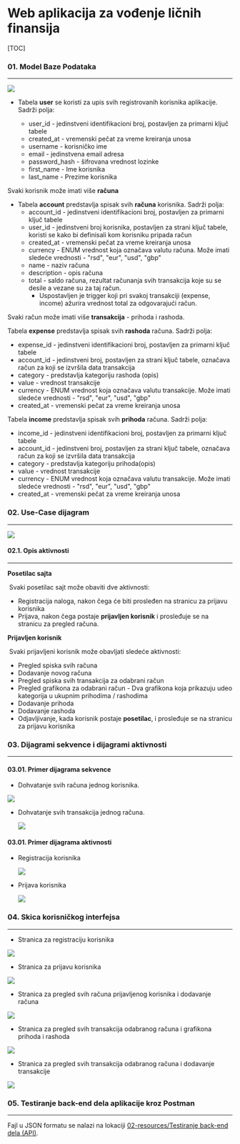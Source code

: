

# Web aplikacija za vođenje ličnih finansija



[TOC]



### 01. Model Baze Podataka

---



![](https://github.com/btzzar/personal_finance_web_app/blob/master/02-resources/db%20model/db_sketch_final.jpg?raw=true)

- Tabela **user** se koristi za upis svih registrovanih korisnika aplikacije. Sadrži polja:

  - user_id 		       - jedinstveni identifikacioni broj, postavljen za primarni ključ tabele
  - created_at          - vremenski pečat za vreme kreiranja unosa
  - username           - korisničko ime 
  - email                   - jedinstvena email adresa
  - password_hash - šifrovana vrednost lozinke
  - first_name          - Ime korisnika
  - last_name           - Prezime korisnika

  

Svaki korisnik može imati više **računa**



- Tabela **account** predstavlja spisak svih **računa** korisnika. Sadrži polja:
  - account_id       - jedinstveni identifikacioni broj, postavljen za primarni ključ tabele
  - user_id 		     - jedinstveni broj korisnika, postavljen za strani ključ tabele, koristi se kako bi definisali kom korisniku pripada račun
  - created_at         - vremenski pečat za vreme kreiranja unosa
  - currency            - ENUM vrednost koja označava valutu računa. Može imati sledeće vrednosti - "rsd", "eur", "usd", "gbp"
  - name                  - naziv računa
  - description         - opis računa
  - total                      - saldo računa, rezultat računanja svih transakcija koje su se desile a vezane su za taj račun. 
    - Uspostavljen je trigger koji pri svakoj transakciji (expense, income) ažurira vrednost total za odgovarajući račun. 



Svaki račun može imati više **transakcija** - prihoda i rashoda. 



Tabela **expense** predstavlja spisak svih **rashoda** računa. Sadrži polja:

- expense_id       - jedinstveni identifikacioni broj, postavljen za primarni ključ tabele
- account_id       - jedinstveni broj, postavljen za strani ključ tabele, označava račun za koji se izvršila data transakcija
- category           - predstavlja kategoriju rashoda (opis)
- value                 - vrednost transakcije
- currency            - ENUM vrednost koja označava valutu transakcije. Može imati sledeće vrednosti - "rsd", "eur", "usd", "gbp"
- created_at          - vremenski pečat za vreme kreiranja unosa



Tabela **income** predstavlja spisak svih **prihoda** računa. Sadrži polja:

- income_id       - jedinstveni identifikacioni broj, postavljen za primarni ključ tabele
- account_id       - jedinstveni broj, postavljen za strani ključ tabele, označava račun za koji se izvršila data transakcija
- category           - predstavlja kategoriju prihoda(opis)
- value                 - vrednost transakcije
- currency            - ENUM vrednost koja označava valutu transakcije. Može imati sledeće vrednosti - "rsd", "eur", "usd", "gbp"
- created_at          - vremenski pečat za vreme kreiranja unosa





### 02. Use-Case dijagram

---

![](https://github.com/btzzar/personal_finance_web_app/blob/master/02-resources/diagrams/Use-Case%20diagram.png?raw=true)



#### 02.1. Opis aktivnosti

---

**Posetilac sajta**

​	Svaki posetilac sajt može obaviti dve aktivnosti:

-	Registracija naloga, nakon čega će biti prosleđen na stranicu za prijavu korisnika 
-	Prijava, nakon čega postaje **prijavljen korisnik** i prosleđuje se na stranicu za pregled računa.



**Prijavljen korisnik**

​	Svaki prijavljeni korisnik može obavljati sledeće aktivnosti:

-	Pregled spiska svih računa
-	Dodavanje novog računa
-	Pregled spiska svih transakcija za odabrani račun
-	Pregled grafikona za odabrani račun - Dva grafikona koja prikazuju udeo kategorija u ukupnim prihodima / 		rashodima
-	Dodavanje prihoda 
-	Dodavanje rashoda
-	Odjavljivanje, kada korisnik postaje **posetilac**, i prosleđuje se na stranicu za prijavu korisnika



### 03. Dijagrami sekvence i dijagrami aktivnosti

---

#### 03.01. Primer dijagrama sekvence



- Dohvatanje svih računa jednog korisnika.

![](https://github.com/btzzar/personal_finance_web_app/blob/master/02-resources/diagrams/seq-user-acc.png?raw=true)





- Dohvatanje svih transakcija jednog računa.

  ![](https://github.com/btzzar/personal_finance_web_app/blob/master/02-resources/diagrams/seqDiag-transactions.png?raw=true)





#### 03.01. Primer dijagrama aktivnosti



- Registracija korisnika

  ![](https://github.com/btzzar/personal_finance_web_app/blob/master/02-resources/diagrams/activity-reg.png?raw=true)

  



- Prijava korisnika

  ![](https://github.com/btzzar/personal_finance_web_app/blob/master/02-resources/diagrams/activity-log.png?raw=true)





### 04. Skica korisničkog interfejsa

---



- Stranica za registraciju korisnika

  

![](https://github.com/btzzar/personal_finance_web_app/blob/master/02-resources/design%20mockup/Register-mockup.png?raw=true)





- Stranica za prijavu korisnika

  

![](https://github.com/btzzar/personal_finance_web_app/blob/master/02-resources/design%20mockup/Login-mockup.png?raw=true)

- Stranica za pregled svih računa prijavljenog korisnika i dodavanje računa

  

![](https://github.com/btzzar/personal_finance_web_app/blob/master/02-resources/design%20mockup/accounts-mockup.png?raw=true)



- Stranica za pregled svih transakcija odabranog računa i grafikona prihoda i rashoda

  

![](https://github.com/btzzar/personal_finance_web_app/blob/master/02-resources/design%20mockup/show-transactions.png?raw=true)





- Stranica za pregled svih transakcija odabranog računa i dodavanje transakcije

  

![](https://github.com/btzzar/personal_finance_web_app/blob/master/02-resources/design%20mockup/add-transaction.png?raw=true)






### 05. Testiranje back-end dela aplikacije kroz Postman
---

Fajl u JSON formatu se nalazi na lokaciji [02-resources/Testiranje back-end dela (API)](https://github.com/btzzar/personal_finance_web_app/blob/master/02-resources/Testiranje%20back-end%20dela%20(API).postman_collection.json).
